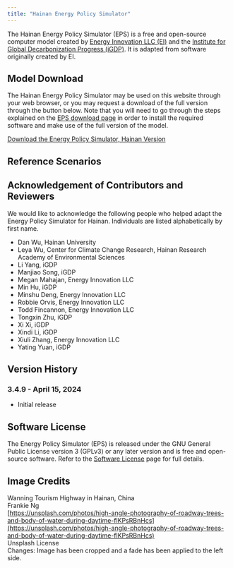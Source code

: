 ```yaml
---
title: "Hainan Energy Policy Simulator"
---
```


The Hainan Energy Policy Simulator (EPS) is a free and open-source computer model created by [Energy Innovation LLC (EI)](https://energyinnovation.org/) and the [Institute for Global Decarbonization Progress (iGDP)](http://www.igdp.cn/). It is adapted from software originally created by EI.

## Model Download

The Hainan Energy Policy Simulator may be used on this website through your web browser, or you may request a download of the full version through the button below. Note that you will need to go through the steps explained on the [EPS download page](../download) in order to install the required software and make use of the full version of the model.

<p><a href="https://wkf.ms/3UcSoN3" class="btn">Download the Energy Policy Simulator, Hainan Version</a></p>

## Reference Scenarios

## Acknowledgement of Contributors and Reviewers
We would like to acknowledge the following people who helped adapt the Energy Policy Simulator for Hainan. Individuals are listed alphabetically by first name.

* Dan Wu, Hainan University
* Leya Wu, Center for Climate Change Research, Hainan Research Academy of Environmental Sciences
* Li Yang, iGDP
* Manjiao Song, iGDP
* Megan Mahajan, Energy Innovation LLC
* Min Hu, iGDP
* Minshu Deng, Energy Innovation LLC
* Robbie Orvis, Energy Innovation LLC
* Todd Fincannon, Energy Innovation LLC
* Tongxin Zhu, iGDP
* Xi Xi, iGDP
* Xindi Li, iGDP
* Xiuli Zhang, Energy Innovation LLC
* Yating Yuan, iGDP

## Version History

### **3.4.9 - April 15, 2024**

* Initial release

## Software License

The Energy Policy Simulator (EPS) is released under the GNU General Public License version 3 (GPLv3) or any later version and is free and open-source software. Refer to the [Software License](../software-license) page for full details.

## Image Credits
Wanning Tourism Highway in Hainan, China<br/>
Frankie Ng<br/>
[https://unsplash.com/photos/high-angle-photography-of-roadway-trees-and-body-of-water-during-daytime-flKPsRBnHcs](https://unsplash.com/photos/high-angle-photography-of-roadway-trees-and-body-of-water-during-daytime-flKPsRBnHcs)<br/>
Unsplash License<br/>
Changes: Image has been cropped and a fade has been applied to the left side.
